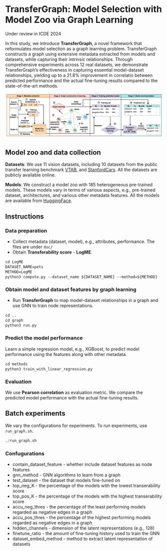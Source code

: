 # TransferGraph: Model Selection with Model Zoo via Graph Learning
Under review in ICDE 2024

In this study, we introduce **TransferGraph**, a novel framework that reformulates model selection as a graph learning problem. TransferGraph constructs a graph using extensive metadata extracted from models and datasets, while capturing their intrinsic relationships. Through comprehensive experiments across 12 real datasets, we demonstrate TransferGraph’s effectiveness in capturing essential model-dataset relationships, yielding up to a 21.8% improvement in correlatio between predicted performance and the actual fine-tuning results compared to the state-of-the-art methods.

![image](https://github.com/zLizy/transferability_graph/blob/main/img/overview.jpg)

## Model zoo and data collection
**Datasets**: We use 11 vision datasets, including 10 datasets from the public transfer learning benchmark [VTAB](https://github.com/google-research/task_adaptation), and [StanfordCars](https://pytorch.org/vision/stable/generated/torchvision.datasets.StanfordCars.html). All the datasets are publicly available online.

**Models**: We construct a model zoo with 185 heterogeneous pre-trained models. These models vary in terms of various aspects, e.g., pre-trained dataset, architectures, and various other metadata features. All the models are available from [HuggingFace](https://huggingface.co/models).

## Instructions
### Data preparation
* Collect metadata (dataset, model), e.g., attributes, performance. The files are under `doc/`
* Obtain **Transferability score** - **LogME**.
```console
cd LogME
DATASET_NAME=pets
METHOD=LogME
python3 compute.py --dataset_name ${DATASET_NAME} --method=${METHOD}
```
### Obtain model and dataset features by graph learning   
*  Run **TransferGraph** to map model-dataset relationships in a graph and use GNN to train node representations.
```console
cd ..
cd graph
python3 run.py                                                                
```
### Predict the model performance 
Learn a simple regression model, e.g., XGBoost, to predict model performance using the features along with other metadata.
```console
cd methods
python3 train_with_linear_regression.py
```
### Evaluation
We use **Pearson correlation** as evaluation metric. We compare the predicted model performance with the actual fine-tuning results.

## Batch experiments
We vary the configurations for experiments. To run experiments, use `run_graph.sh`.
```python
./run_graph.sh
```
### Confugurations
* contain_dataset_feature - whether include dataset features as node features
* gnn_method - GNN algorithms to learn from a graph
* test_dataset - the dataset that models fine-tuned on
* top_neg_K - the percentage of the models with the lowest transerability score
* top_pos_K - the percentage of the models with the highest transerability score
* accu_neg_thres - the percentage of the least performing models regarded as negative edges in a graph
* accu_pos_thres - the percentage of the highest performing models regarded as negative edges in a graph
* hidden_channels - dimension of the latent representations (e.g., 128)
* finetune_ratio - the amount of fine-tuning history used to train the GNN
* dataset_embed_method - method to extract latent representation of datasets



